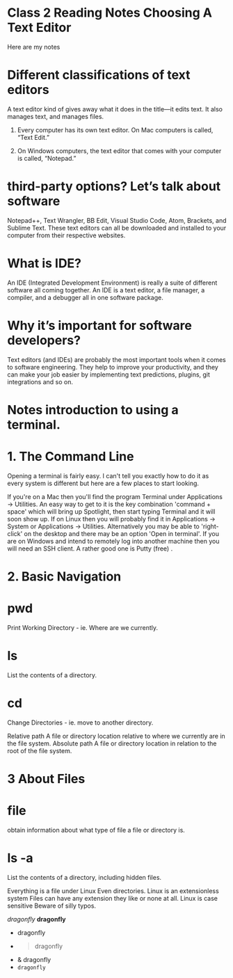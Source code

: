 # Class 2 Reading Notes Choosing A Text Editor

Here are my notes

# Different classifications of text editors

A text editor kind of gives away what it does in the title—it edits text.
It also manages text, and manages files.

1. Every computer has its own text editor. On Mac computers is called, “Text Edit.” 

2. On Windows computers, the text editor that comes with
   your computer is called, “Notepad.”
   
 # third-party options? Let’s talk about software
 
Notepad++, Text Wrangler, BB Edit, Visual Studio Code, Atom,
Brackets, and Sublime Text. These text editors can all be downloaded
and installed to your computer from their respective websites.

# What is IDE?

An IDE (Integrated Development Environment) is really a suite of
different software all coming together. An IDE is a text editor, a file
manager, a compiler, and a debugger all in one software package.

# Why it’s important for software developers?

Text editors (and IDEs) are probably the most important tools when it comes to software engineering. They help to improve your productivity, and they can make your job easier by implementing text predictions, plugins, git integrations and so on.

# Notes introduction to using a terminal. 

# 1. The Command Line

Opening a terminal is fairly easy. I can't tell you exactly how to do it as every system is different but here are a few places to start looking.

If you're on a Mac then you'll find the program Terminal under Applications -> Utilities. An easy way to get to it is the key combination 'command + space' which will bring up Spotlight, then start typing Terminal and it will soon show up.
If on Linux then you will probably find it in Applications -> System or Applications -> Utilities. Alternatively you may be able to 'right-click' on the desktop and there may be an option 'Open in terminal'.
If you are on Windows and intend to remotely log into another machine then you will need an SSH client. A rather good one is Putty (free) .


# 2. Basic Navigation

# pwd
Print Working Directory - ie. Where are we currently.
# ls
List the contents of a directory.
# cd
Change Directories - ie. move to another directory.

Relative path
A file or directory location relative to where we currently are in the file system.
Absolute path
A file or directory location in relation to the root of the file system.

# 3 About Files

# file
obtain information about what type of file a file or directory is.
# ls -a
List the contents of a directory, including hidden files.

Everything is a file under Linux
Even directories.
Linux is an extensionless system
Files can have any extension they like or none at all.
Linux is case sensitive
Beware of silly typos.

*dragonfly*
**dragonfly**
* dragonfly
* > dragonfly
* & dragonfly
* `dragonfly`
